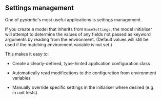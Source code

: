 ## Settings management

One of _pydantic_'s most useful applications is settings management.

If you create a model that inherits from `BaseSettings`, the model initialiser will attempt to determine the values of any fields not passed as keyword arguments by reading from the environment. (Default values will still be used if the matching environment variable is not set.)

This makes it easy to:

* Create a clearly-defined, type-hinted application configuration class

* Automatically read modifications to the configuration from environment variables

* Manually override specific settings in the initialiser where desired (e.g. in unit tests)

